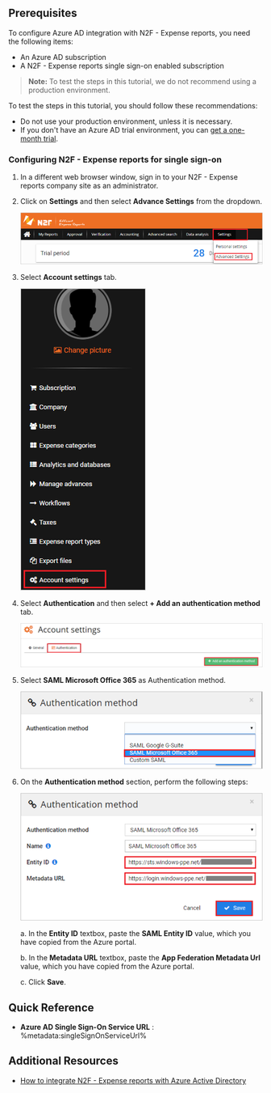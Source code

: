 ## Prerequisites

To configure Azure AD integration with N2F - Expense reports, you need the following items:

- An Azure AD subscription
- A N2F - Expense reports single sign-on enabled subscription

> **Note:**
> To test the steps in this tutorial, we do not recommend using a production environment.

To test the steps in this tutorial, you should follow these recommendations:

- Do not use your production environment, unless it is necessary.
- If you don't have an Azure AD trial environment, you can [get a one-month trial](https://azure.microsoft.com/pricing/free-trial/).

### Configuring N2F - Expense reports for single sign-on

1. In a different web browser window, sign in to your N2F - Expense reports company site as an administrator.

2. Click on **Settings** and then select **Advance Settings** from the dropdown.

	![N2F - Expense reports Configuration](./media/configure1.png)

3. Select **Account settings** tab.

	![N2F - Expense reports Configuration](./media/configure2.png)

4. Select **Authentication** and then select **+ Add an authentication method** tab.

	![N2F - Expense reports Configuration](./media/configure3.png)

5. Select **SAML Microsoft Office 365** as Authentication method.

	![N2F - Expense reports Configuration](./media/configure4.png)

6. On the **Authentication method** section, perform the following steps:

	![N2F - Expense reports Configuration](./media/configure5.png)

	a. In the **Entity ID** textbox, paste the **SAML Entity ID** value, which you have copied from the Azure portal.

	b. In the **Metadata URL** textbox, paste the **App Federation Metadata Url** value, which you have copied from the Azure portal.

	c. Click **Save**.

## Quick Reference

* **Azure AD Single Sign-On Service URL** : %metadata:singleSignOnServiceUrl%

## Additional Resources

* [How to integrate N2F - Expense reports with Azure Active Directory](https://docs.microsoft.com/azure/active-directory/saas-apps/n2f-expensereports-tutorial)
